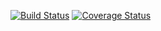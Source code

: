 [![Build Status](https://travis-ci.org/kossy360/Fast-food-2.svg?branch=develop)](https://travis-ci.org/kossy360/Fast-food-2)
[![Coverage Status](https://coveralls.io/repos/github/kossy360/Fast-food-2/badge.svg?branch=develop)](https://coveralls.io/github/kossy360/Fast-food-2?branch=develop)

